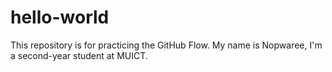 # hello-world
This repository is for practicing the GitHub Flow.
My name is Nopwaree, I'm a second-year student at MUICT.
